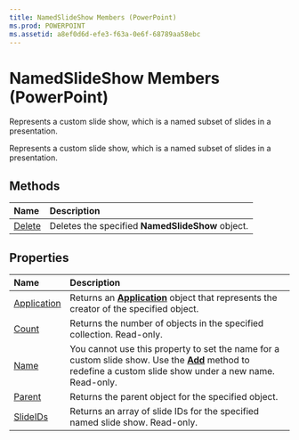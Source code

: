 ```yaml
---
title: NamedSlideShow Members (PowerPoint)
ms.prod: POWERPOINT
ms.assetid: a8ef0d6d-efe3-f63a-0e6f-68789aa58ebc
---
```



# NamedSlideShow Members (PowerPoint)
Represents a custom slide show, which is a named subset of slides in a presentation. 

Represents a custom slide show, which is a named subset of slides in a presentation. 


## Methods



|**Name**|**Description**|
|:-----|:-----|
|[Delete](namedslideshow-delete-method-powerpoint.md)|Deletes the specified  **NamedSlideShow** object.|

## Properties



|**Name**|**Description**|
|:-----|:-----|
|[Application](namedslideshow-application-property-powerpoint.md)|Returns an  **[Application](application-object-powerpoint.md)** object that represents the creator of the specified object.|
|[Count](namedslideshow-count-property-powerpoint.md)|Returns the number of objects in the specified collection. Read-only.|
|[Name](namedslideshow-name-property-powerpoint.md)|You cannot use this property to set the name for a custom slide show. Use the  **[Add](namedslideshows-add-method-powerpoint.md)** method to redefine a custom slide show under a new name. Read-only.|
|[Parent](namedslideshow-parent-property-powerpoint.md)|Returns the parent object for the specified object.|
|[SlideIDs](namedslideshow-slideids-property-powerpoint.md)|Returns an array of slide IDs for the specified named slide show. Read-only.|


